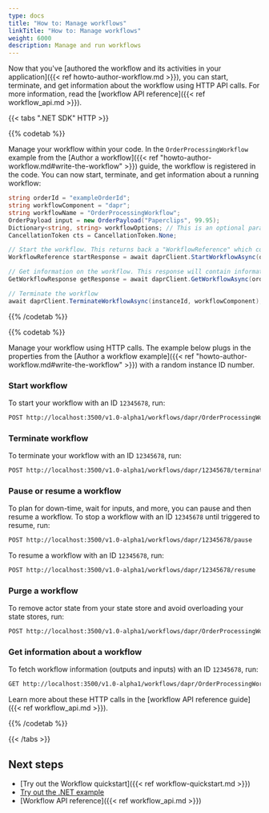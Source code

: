 ```yaml
---
type: docs
title: "How to: Manage workflows"
linkTitle: "How to: Manage workflows"
weight: 6000
description: Manage and run workflows
---
```


Now that you've [authored the workflow and its activities in your application]({{< ref howto-author-workflow.md >}}), you can start, terminate, and get information about the workflow using HTTP API calls. For more information, read the [workflow API reference]({{< ref workflow_api.md >}}).

{{< tabs ".NET SDK" HTTP >}}

<!--NET-->
{{% codetab %}}

Manage your workflow within your code. In the `OrderProcessingWorkflow` example from the [Author a workflow]({{< ref "howto-author-workflow.md#write-the-workflow" >}}) guide, the workflow is registered in the code. You can now start, terminate, and get information about a running workflow:

```csharp
string orderId = "exampleOrderId";
string workflowComponent = "dapr";
string workflowName = "OrderProcessingWorkflow";
OrderPayload input = new OrderPayload("Paperclips", 99.95);
Dictionary<string, string> workflowOptions; // This is an optional parameter
CancellationToken cts = CancellationToken.None;

// Start the workflow. This returns back a "WorkflowReference" which contains the instanceID for the particular workflow instance.
WorkflowReference startResponse = await daprClient.StartWorkflowAsync(orderId, workflowComponent, workflowName, input, workflowOptions, cts);

// Get information on the workflow. This response will contain information such as the status of the workflow, when it started, and more!
GetWorkflowResponse getResponse = await daprClient.GetWorkflowAsync(orderId, workflowComponent, workflowName);

// Terminate the workflow
await daprClient.TerminateWorkflowAsync(instanceId, workflowComponent);
```

{{% /codetab %}}

<!--HTTP-->
{{% codetab %}}

Manage your workflow using HTTP calls. The example below plugs in the properties from the [Author a workflow example]({{< ref "howto-author-workflow.md#write-the-workflow" >}}) with a random instance ID number.

### Start workflow

To start your workflow with an ID `12345678`, run:

```bash
POST http://localhost:3500/v1.0-alpha1/workflows/dapr/OrderProcessingWorkflow/12345678/start
```

### Terminate workflow

To terminate your workflow with an ID `12345678`, run:

```bash
POST http://localhost:3500/v1.0-alpha1/workflows/dapr/12345678/terminate
```

### Pause or resume a workflow

To plan for down-time, wait for inputs, and more, you can pause and then resume a workflow. To stop a workflow with an ID `12345678` until triggered to resume, run:

```bash
POST http://localhost:3500/v1.0-alpha1/workflows/dapr/12345678/pause
```

To resume a workflow with an ID `12345678`, run:

```bash
POST http://localhost:3500/v1.0-alpha1/workflows/dapr/12345678/resume
```


### Purge a workflow 

To remove actor state from your state store and avoid overloading your state stores, run:

```bash
POST http://localhost:3500/v1.0-alpha1/workflows/dapr/OrderProcessingWorkflow/purge
```

### Get information about a workflow

To fetch workflow information (outputs and inputs) with an ID `12345678`, run:

```bash
GET http://localhost:3500/v1.0-alpha1/workflows/dapr/OrderProcessingWorkflow/12345678
```

Learn more about these HTTP calls in the [workflow API reference guide]({{< ref workflow_api.md >}}).


{{% /codetab %}}

{{< /tabs >}}


## Next steps
- [Try out the Workflow quickstart]({{< ref workflow-quickstart.md >}})
- [Try out the .NET example](https://github.com/dapr/dotnet-sdk/tree/master/examples/Workflow)
- [Workflow API reference]({{< ref workflow_api.md >}})
